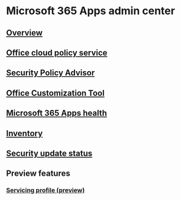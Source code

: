 # Microsoft 365 Apps admin center
## [Overview](overview.md)
## [Office cloud policy service](../overview-office-cloud-policy-service.md)
## [Security Policy Advisor](../overview-of-security-policy-advisor.md)
## [Office Customization Tool](../overview-of-the-office-customization-tool-for-click-to-run.md)
## [Microsoft 365 Apps health](microsoft-365-apps-health.md)
## [Inventory](inventory.md)
## [Security update status](security-update-status.md)

## Preview features
### [Servicing profile (preview)](servicing-profile.md)

